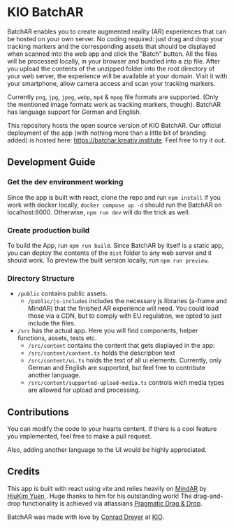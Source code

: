 # KIO BatchAR

BatchAR enables you to create augmented reality (AR) experiences that can be
hosted on your own server. No coding required: just drag and drop your tracking
markers and the corresponding assets that should be displayed when scanned into
the web app and click the "Batch" button. All the files will be processed
locally, in your browser and bundled into a zip file. After you upload the
contents of the unzipped folder into the root directory of your web server, the
experience will be available at your domain. Visit it with your smartphone,
allow camera access and scan your tracking markers.

Currently `png`, `jpg`, `jpeg`, `webp`, `mp4` & `mpeg` file formats are
supported. (Only the mentioned image formats work as tracking markers, though).
BatchAR has language support for German and English.

This repository hosts the open source version of KIO BatchAR. Our official
deployment of the app (with nothing more than a little bit of branding added)
is hosted here: https://batchar.kreativ.institute. Feel free to try it out.

## Development Guide

### Get the dev environment working

Since the app is built with react, clone the repo and run `npm install` if you
work with docker locally, `docker compose up -d` should run the BatchAR on
localhost:8000. Otherwise, `npm run dev` will do the trick as well.

### Create production build

To build the App, run `npm run build`. Since BatchAR by itself is a static app,
you can deploy the contents of the `dist` folder to any web server and it
should work. To preview the built version locally, run `npm run preview`.

### Directory Structure

- `/public` contains public assets.
  - `/public/js-includes` includes the necessary js libraries (a-frame and
    MindAR) that the finished AR experience will need. You could load those via
    a CDN, but to comply with EU regulation, we opted to just include the
    files.
- `/src` has the actual app. Here you will find components, helper functions,
  assets, tests etc.
  - `/src/content` contains the content that gets displayed in the app:
  - `/src/content/content.ts` holds the description text
  - `/src/content/ui.ts` holds the text of all ui elements. Currently, only
    German and English are supported, but feel free to contribute another
    language.
  - `/src/content/supported-upload-media.ts` controls wich media types are
    allowed for upload and processing.

## Contributions

You can modify the code to your hearts content. If there is a cool feature you
implemented, feel free to make a pull request.

Also, adding another language to the UI would be highly appreciated.

## Credits

This app is built with react using vite and relies heavily on
[MindAR](https://github.com/hiukim/mind-ar-js) by [ HiuKim Yuen
](https://github.com/hiukim). Huge thanks to him for his outstanding work! The
drag-and-drop functionality is achieved via atlassians [Pragmatic Drag &
Drop](https://github.com/atlassian/pragmatic-drag-and-drop).

BatchAR was made with love by [Conrad Dreyer](https://conraddreyer.com) at
[KIO](https://kreativ.institute).
